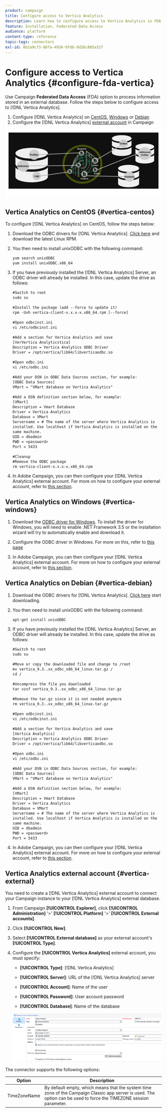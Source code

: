 ```yaml
---
product: campaign
title: Configure access to Vertica Analytics
description: Learn how to configure access to Vertica Analytics in FDA
feature: Installation, Federated Data Access
audience: platform
content-type: reference
topic-tags: connectors
exl-id: 8b2a9c73-807a-4936-9fd6-9d26c805a31f
---
```

# Configure access to Vertica Analytics {#configure-fda-vertica}



Use Campaign **Federated Data Access** (FDA) option to process information stored in an external database. Follow the steps below to configure access to [!DNL Vertica Analytics].

1. Configure [!DNL Vertica Analytics] on [CentOS](#vertica-centos), [Windows](#vertica-windows) or [Debian](#vertica-debian)
1. Configure the [!DNL Vertica Analytics] [external account](#vertica-external) in Campaign

![](assets/snowflake_3.png)

## Vertica Analytics on CentOS {#vertica-centos}

To configure [!DNL Vertica Analytics] on CentOS, follow the steps below:

1. Download the ODBC drivers for [!DNL Vertica Analytics]. [Click here](https://www.vertica.com/download/vertica/client-drivers/) and download the latest Linux RPM.

1. You then need to install unixODBC with the following command:

    ```
    yum search unixODBC
    yum install unixODBC.x86_64
    ```

1. If you have previously installed the [!DNL Vertica Analytics] Server, an ODBC driver will already be installed. In this case, update the drive as follows:

    ```
    #Switch to root
    sudo su
 
    #Install the package (add --force to update it)
    rpm -Uvh vertica-client-x.x.x-x.x86_64.rpm [--force]
 
    #Open odbcinst.ini
    vi /etc/odbcinst.ini
 
    #Add a section for Vertica Analytics and save
    [VerVertica Analyticstica]
    Description = Vertica Analytics ODBC Driver
    Driver = /opt/vertica/lib64/libverticaodbc.so
 
    #Open odbc.ini
    vi /etc/odbc.ini
 
    #Add your DSN in ODBC Data Sources section, for example:
    [ODBC Data Sources]
    VMart = "VMart database on Vertica Analytics"
 
    #Add a DSN definition section below, for example:
    [VMart]
    Description = Vmart Database
    Driver = Vertica Analytics
    Database = VMart
    Servername = # The name of the server where Vertica Analytics is installed. Use localhost if Vertica Analytics is installed on the same machine.
    UID = dbadmin
    PWD = <password>
    Port = 5433
    
    #Cleanup
    #Remove the ODBC package
    rm vertica-client-x.x.x-x.x86_64.rpm
    ```

1. In Adobe Campaign, you can then configure your [!DNL Vertica Analytics] external account. For more on how to configure your external account, refer to [this section](#vertica-external).

## Vertica Analytics on Windows {#vertica-windows}

1. Download the [ODBC driver for Windows](https://www.vertica.com/download/vertica/client-drivers/). To install the driver for Windows, you will need to enable .NET Framework 3.5 or the installation wizard will try to automatically enable and download it.

1. Configure the ODBC driver in Windows. For more on this, refer to [this page](https://www.vertica.com/docs/9.2.x/HTML/Content/Authoring/ConnectingToVertica/ClientODBC/SettingUpADSN.htm)

1. In Adobe Campaign, you can then configure your [!DNL Vertica Analytics] external account. For more on how to configure your external account, refer to [this section](#vertical-external).

## Vertica Analytics on Debian {#vertica-debian}

1. Download the ODBC drivers for [!DNL Vertica Analytics]. [Click here](https://sfc-repo.snowflakecomputing.com/odbc/linux/latest/index.html) start downloading.

1. You then need to install unixODBC with the following command:

    ```
    apt-get install unixODBC
    ```

1. If you have previously installed the [!DNL Vertica Analytics] Server, an ODBC driver will already be installed. In this case, update the drive as follows:

    ```
    #Switch to root
    sudo su
 
    #Move or copy the downloaded file and change to /root
    mv vertica_9.3..xx_odbc_x86_64_linux.tar.gz /
    cd /
 
    #Uncompress the file you downloaded
    tar vzxf vertica_9.3..xx_odbc_x86_64_linux.tar.gz
 
    #Remove the tar.gz since it is not needed anymore
    rm vertica_9.3..xx_odbc_x86_64_linux.tar.gz
 
    #Open odbcinst.ini
    vi /etc/odbcinst.ini
 
    #Add a section for Vertica Analytics and save
    [Vertica Analytics]
    Description = Vertica Analytics ODBC Driver
    Driver = /opt/vertica/lib64/libverticaodbc.so
 
    #Open odbc.ini
    vi /etc/odbc.ini
 
    #Add your DSN in ODBC Data Sources section, for example:
    [ODBC Data Sources]
    VMart = "VMart database on Vertica Analytics"
 
    #Add a DSN definition section below, for example:
    [VMart]
    Description = Vmart Database
    Driver = Vertica Analytics
    Database = VMart
    Servername = # The name of the server where Vertica Analytics is installed. Use localhost if Vertica Analytics is installed on the same machine.
    UID = dbadmin
    PWD = <password>
    Port = 5433
    ```

1. In Adobe Campaign, you can then configure your [!DNL Vertica Analytics] external account. For more on how to configure your external account, refer to [this section](#vertica-external).

## Vertica Analytics external account {#vertica-external}

You need to create a [!DNL Vertica Analytics] external account to connect your Campaign instance to your [!DNL Vertica Analytics] external database.

1. From Campaign **[!UICONTROL Explorer]**, click **[!UICONTROL Administration]** '>' **[!UICONTROL Platform]** '>' **[!UICONTROL External accounts]**.

1. Click **[!UICONTROL New]**.

1. Select **[!UICONTROL External database]** as your external account's **[!UICONTROL Type]**.

1. Configure the **[!UICONTROL Vertica Analytics]** external account, you must specify:

    * **[!UICONTROL Type]**: [!DNL Vertica Analytics]

    * **[!UICONTROL Server]**: URL of the [!DNL Vertica Analytics] server

    * **[!UICONTROL Account]**: Name of the user

    * **[!UICONTROL Password]**: User account password

    * **[!UICONTROL Database]**: Name of the database

    ![](assets/vertica.png)

The connector supports the following options:

| Option   |  Description |
|---|---|
|  TimeZoneName |  By default empty, which means that the system time zone of the Campaign Classic app server is used. The option can be used to force the TIMEZONE session parameter. |

